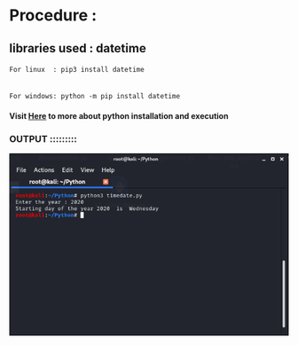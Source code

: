 # Procedure :




## libraries used : datetime
    
    
    For linux  : pip3 install datetime
    
    
    For windows: python -m pip install datetime
    




#### Visit [Here](https://github.com/chinmay29hub/ "More Python") to more about python installation and execution 





### OUTPUT  ::::::::: 
   
   
   
   
   
   ![Screenshot](day.png)
 
           
